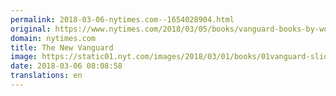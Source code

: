 ```yaml
---
permalink: 2018-03-06-nytimes.com--1654028904.html
original: https://www.nytimes.com/2018/03/05/books/vanguard-books-by-women-in-21st-century.html?partner=rss&amp;emc=rss
domain: nytimes.com
title: The New Vanguard
image: https://static01.nyt.com/images/2018/03/01/books/01vanguard-slide-WW5Z/01vanguard-slide-WW5Z-mediumThreeByTwo440-v2.jpg
date: 2018-03-06 08:08:58
translations: en
---
```


